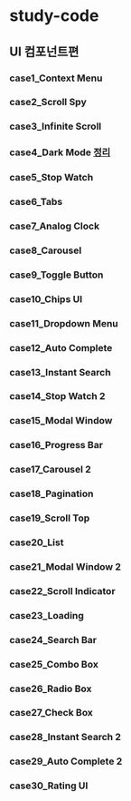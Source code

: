 # study-code
## UI 컴포넌트편
### case1_Context Menu
### case2_Scroll Spy
### case3_Infinite Scroll
### case4_Dark Mode <a href='https://github.com/hyo814/study-code/blob/main/darkmode.md'>정리</a>
### case5_Stop Watch
### case6_Tabs
### case7_Analog Clock
### case8_Carousel
### case9_Toggle Button
### case10_Chips UI
### case11_Dropdown Menu
### case12_Auto Complete
### case13_Instant Search
### case14_Stop Watch 2
### case15_Modal Window
### case16_Progress Bar
### case17_Carousel 2
### case18_Pagination
### case19_Scroll Top
### case20_List
### case21_Modal Window 2
### case22_Scroll Indicator
### case23_Loading
### case24_Search Bar
### case25_Combo Box
### case26_Radio Box
### case27_Check Box
### case28_Instant Search 2
### case29_Auto Complete 2
### case30_Rating UI
